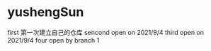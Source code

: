 # yushengSun
first 第一次建立自己的仓库
sencond open on 2021/9/4
third open on 2021/9/4
four open by branch 1
